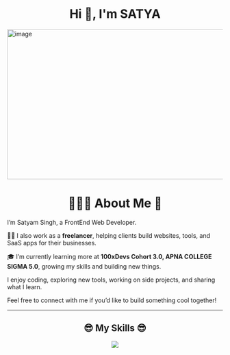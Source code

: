 <h1 align="center">Hi 👋, I'm SATYA</h1>

<img width="1400" height="350" alt="image" src="https://github.com/user-attachments/assets/ebfcbd1a-566f-4105-b1db-5dc5dd1ba440" />

<h1 align="center">🙋🏻‍♂️ About Me 👋</h1>

I’m Satyam Singh, a FrontEnd Web Developer.

🧑‍💻 I also work as a **freelancer**, helping clients build websites, tools, and SaaS apps for their businesses.

🎓 I’m currently learning more at **100xDevs Cohort 3.0, APNA COLLEGE SIGMA 5.0**, growing my skills and building new things.

I enjoy coding, exploring new tools, working on side projects, and sharing what I learn.

Feel free to connect with me if you’d like to build something cool together!

---

<h2 align="center">😎 My Skills 😎</h2>

<p align="center">
<img src="https://skillicons.dev/icons?i=html,css,sass,tailwindcss,materialui,javascript,ts,react,nodejs,express,nextjs,mongo,mysql,git,github,postman,vscode,bash,powershell,notion,npm,vite&perline=8">
</p>
